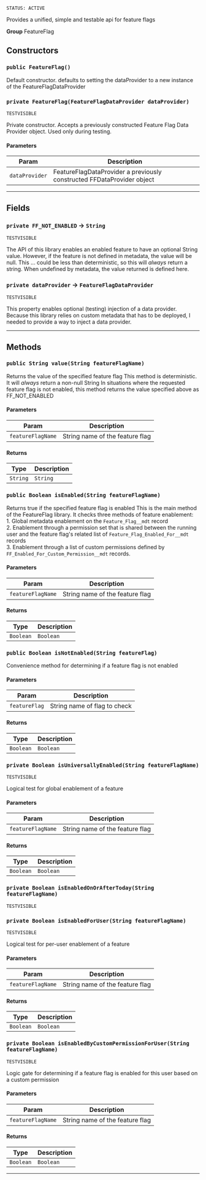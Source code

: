 `STATUS: ACTIVE`

Provides a unified, simple and testable api for feature flags

**Group** FeatureFlag

## Constructors

### `public FeatureFlag()`

Default constructor. defaults to setting the dataProvider to a new instance of the FeatureFlagDataProvider

### `private FeatureFlag(FeatureFlagDataProvider dataProvider)`

`TESTVISIBLE`

Private constructor. Accepts a previously constructed Feature Flag Data Provider object. Used only during testing.

#### Parameters

| Param          | Description                                                            |
| -------------- | ---------------------------------------------------------------------- |
| `dataProvider` | FeatureFlagDataProvider a previously constructed FFDataProvider object |

---

## Fields

### `private FF_NOT_ENABLED` → `String`

`TESTVISIBLE`

The API of this library enables an enabled feature to have an optional String value. However, if the feature is not defined in metadata, the value will be null. This ... could be less than deterministic, so this will _always_ return a string. When undefined by metadata, the value returned is defined here.

### `private dataProvider` → `FeatureFlagDataProvider`

`TESTVISIBLE`

This property enables optional (testing) injection of a data provider. Because this library relies on custom metadata that has to be deployed, I needed to provide a way to inject a data provider.

---

## Methods

### `public String value(String featureFlagName)`

Returns the value of the specified feature flag This method is deterministic. It will _always_ return a non-null String In situations where the requested feature flag is not enabled, this method returns the value specified above as FF_NOT_ENABLED

#### Parameters

| Param             | Description                     |
| ----------------- | ------------------------------- |
| `featureFlagName` | String name of the feature flag |

#### Returns

| Type     | Description |
| -------- | ----------- |
| `String` | `String`    |

### `public Boolean isEnabled(String featureFlagName)`

Returns true if the specified feature flag is enabled This is the main method of the FeatureFlag library. It checks three methods of feature enablement: <br>1. Global metadata enablement on the `Feature_Flag__mdt` record <br>2. Enablement through a permission set that is shared between the running user and the feature flag's related list of `Feature_Flag_Enabled_For__mdt` records <br>3. Enablement through a list of custom permissions defined by `FF_Enabled_For_Custom_Permission__mdt` records.

#### Parameters

| Param             | Description                     |
| ----------------- | ------------------------------- |
| `featureFlagName` | String name of the feature flag |

#### Returns

| Type      | Description |
| --------- | ----------- |
| `Boolean` | `Boolean`   |

### `public Boolean isNotEnabled(String featureFlag)`

Convenience method for determining if a feature flag is not enabled

#### Parameters

| Param         | Description                  |
| ------------- | ---------------------------- |
| `featureFlag` | String name of flag to check |

#### Returns

| Type      | Description |
| --------- | ----------- |
| `Boolean` | `Boolean`   |

### `private Boolean isUniversallyEnabled(String featureFlagName)`

`TESTVISIBLE`

Logical test for global enablement of a feature

#### Parameters

| Param             | Description                     |
| ----------------- | ------------------------------- |
| `featureFlagName` | String name of the feature flag |

#### Returns

| Type      | Description |
| --------- | ----------- |
| `Boolean` | `Boolean`   |

### `private Boolean isEnabledOnOrAfterToday(String featureFlagName)`

`TESTVISIBLE`

### `private Boolean isEnabledForUser(String featureFlagName)`

`TESTVISIBLE`

Logical test for per-user enablement of a feature

#### Parameters

| Param             | Description                     |
| ----------------- | ------------------------------- |
| `featureFlagName` | String name of the feature flag |

#### Returns

| Type      | Description |
| --------- | ----------- |
| `Boolean` | `Boolean`   |

### `private Boolean isEnabledByCustomPermissionForUser(String featureFlagName)`

`TESTVISIBLE`

Logic gate for determining if a feature flag is enabled for this user based on a custom permission

#### Parameters

| Param             | Description                     |
| ----------------- | ------------------------------- |
| `featureFlagName` | String name of the feature flag |

#### Returns

| Type      | Description |
| --------- | ----------- |
| `Boolean` | `Boolean`   |

---
